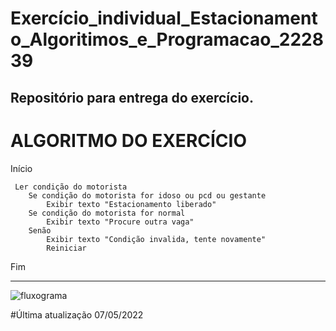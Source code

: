 # Exercício_individual_Estacionamento_Algoritimos_e_Programacao_222839
Repositório para entrega do exercício.
------------------------------------------------------
# ALGORITMO DO EXERCÍCIO

Início

     Ler condição do motorista
 		Se condição do motorista for idoso ou pcd ou gestante
			Exibir texto "Estacionamento liberado"
		Se condição do motorista for normal
			Exibir texto "Procure outra vaga"
		Senão
			Exibir texto "Condição invalida, tente novamente"
			Reiniciar
Fim


--------------------------------------------------------

![fluxograma](https://github.com/gtmach/Exercício_individual_Estacionamento_Algoritimos_e_Programacao_222839/blob/main/estacionamento_fluxograma.png)

#Última atualização 07/05/2022


